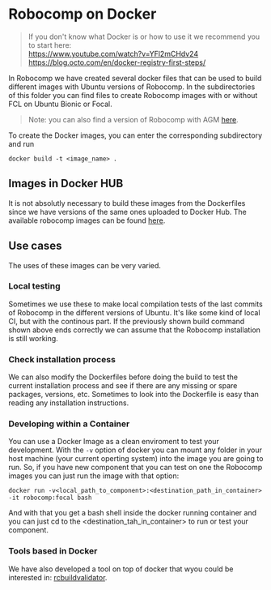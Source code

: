 # Robocomp on Docker

> If you don't know what Docker is or how to use it we recommend you to start here:  
> https://www.youtube.com/watch?v=YFl2mCHdv24
> https://blog.octo.com/en/docker-registry-first-steps/


In Robocomp we have created several docker files that can be used to build different images with Ubuntu versions of Robocomp.
In the subdirectories of this folder you can find files to create Robocomp images with or without FCL on Ubuntu Bionic or Focal.
> Note: you can also find a version of Robocomp with AGM [here](https://github.com/ljmanso/AGM/tree/current/docker/bionic).

To create the Docker images, you can enter the corresponding subdirectory and run
```docker
docker build -t <image_name> .
```
## Images in Docker HUB
It is not absolutly necessary to build these images from the Dockerfiles since we have versions of the same ones uploaded to Docker Hub. The available robocomp images can be found [here](https://hub.docker.com/r/robocomp/robocomp/tags?page=1&ordering=last_updated).

## Use cases
The uses of these images can be very varied.

### Local testing
Sometimes we use these to make local compilation tests of the last commits of Robocomp in the different versions of Ubuntu. It's like some kind of local CI, but with the continous part. If the previously shown build command shown above ends correctly we can assume that the Robocomp installation is still working. 

### Check installation process 
We can also modify the Dockerfiles  before doing the build to test the current installation process and see if there are any missing or spare packages, versions, etc. Sometimes to look into the Dockerfile is easy than reading any installation instructions.

### Developing within a Container
You can use a Docker Image as a clean enviroment to test your development. With the `-v` option of docker you can mount any folder in your host machine (your current operting system) into the image you are going to run. So, if you have new component that you can test on one the Robocomp images you can just run the image with that option:
```docker
docker run -v<local_path_to_component>:<destination_path_in_container> -it robocomp:focal bash
```
And with that you get a bash shell inside the docker running container and you can just cd to the <destination_tah_in_container> to run or test your component.

### Tools based in Docker
We have also developed a tool on top of docker that wyou could be interested in: [rcbuildvalidator](https://github.com/robocomp/robocomp/tree/development/tools/buildTools/rcbuildvalidator).
<!--stackedit_data:
eyJoaXN0b3J5IjpbLTEzODI0NTUxNTksNDI5OTg2OTEwXX0=
-->